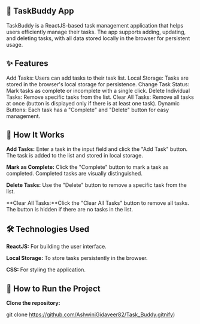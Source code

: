 **🌟 TaskBuddy App**
------------------------------------------------------------------------------------------------------------------------------------------
TaskBuddy is a ReactJS-based task management application that helps users efficiently manage their tasks. The app supports adding, updating, and deleting tasks, with all data stored locally in the browser for persistent usage.

**✨ Features**
------------------------------------------------------------------------------------------------------------------------------------------
Add Tasks: Users can add tasks to their task list.
Local Storage: Tasks are stored in the browser's local storage for persistence.
Change Task Status: Mark tasks as complete or incomplete with a single click.
Delete Individual Tasks: Remove specific tasks from the list.
Clear All Tasks: Remove all tasks at once (button is displayed only if there is at least one task).
Dynamic Buttons: Each task has a "Complete" and "Delete" button for easy management.

**🔧 How It Works**
------------------------------------------------------------------------------------------------------------------------------------------
**Add Tasks:** Enter a task in the input field and click the "Add Task" button.
 The task is added to the list and stored in local storage.

**Mark as Complete:** Click the "Complete" button to mark a task as completed.
 Completed tasks are visually distinguished.

**Delete Tasks:** Use the "Delete" button to remove a specific task from the list.

**Clear All Tasks:**Click the "Clear All Tasks" button to remove all tasks.
 The button is hidden if there are no tasks in the list.

**🛠️ Technologies Used**
------------------------------------------------------------------------------------------------------------------------------------------
**ReactJS:** For building the user interface.

**Local Storage:** To store tasks persistently in the browser.

**CSS:** For styling the application.

**🚀 How to Run the Project**
------------------------------------------------------------------------------------------------------------------------------------------
**Clone the repository:**

git clone https://github.com/AshwiniGidaveer82/Task_Buddy.gitnify)
